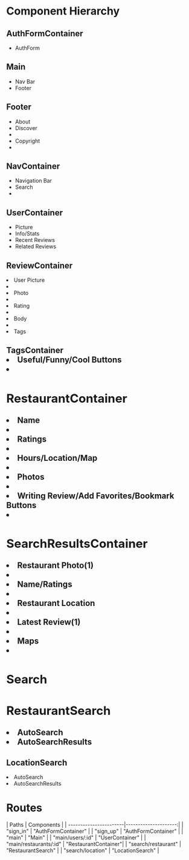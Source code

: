 <h1>Component Hierarchy</h1>
<h2>AuthFormContainer</h2>
  <ul>
    <li type='disc'>AuthForm</li>
  </ul>
<h2>Main</h2>
  <ul>
    <li type='disc'>Nav Bar</li>
    <li type='disc'>Footer</li>
  </ul>
<h2>Footer</h2>
  <ul>
    <li type='disc'>About</li>
    <li type='disc'>Discover<li>
    <li type='disc'>Copyright<li>
  </ul>
<h2>NavContainer</h2>
  <ul>
    <li type='disc'>Navigation Bar</li>
    <li type='disc'>Search<li>
  </ul>
<h2>UserContainer</h2>
  <ul>
    <li type='disc'>Picture</li>
    <li type='disc'>Info/Stats</li>
    <li type='disc'>Recent Reviews</li>
    <li type='disc'>Related Reviews</li>
  </ul>
<h2>ReviewContainer</h2>
  <li type='disc'>User Picture<li>
  <li type='disc'>Photo<li>
  <li type='disc'>Rating<li>
  <li type='disc'>Body<li>
  <li type='disc'>Tags</li>
<h2>TagsContainer</li>
  <li type='disc'>Useful/Funny/Cool Buttons<li>
<h2>RestaurantContainer</h2>
  <li type='disc'>Name<li>
  <li type='disc'>Ratings<li>
  <li type='disc'>Hours/Location/Map<li>
  <li type='disc'>Photos<li>
  <li type='disc'>Writing Review/Add Favorites/Bookmark Buttons<li>
<h2>SearchResultsContainer</h2>
  <li type='disc'>Restaurant Photo(1)<li>
  <li type='disc'>Name/Ratings<li>
  <li type='disc'>Restaurant Location<li>
  <li type='disc'>Latest Review(1)<li>
  <li type='disc'>Maps<li>
<h2>Search</h2>
<h2>RestaurantSearch</h2>
  <li type='disc'>AutoSearch</li>
  <li type='disc'>AutoSearchResults</li>
<h2>LocationSearch</h2>
  <li type='disc'>AutoSearch</li>
  <li type='disc'>AutoSearchResults</li>
<h1>Routes</h1>
| Paths                  | Components           |
| -----------------------|---------------------:|
| "sign_in"              | "AuthFormContainer"  |
| "sign_up"              | "AuthFormContainer"  |   
| "main"                 | "Main"               |   
| "main/users/:id"       | "UserContainer"      |   
| "main/restaurants/:id" | "RestaurantContainer"|   
| "search/restaurant"    | "RestaurantSearch"   |   
| "search/location"      | "LocationSearch"     |   
